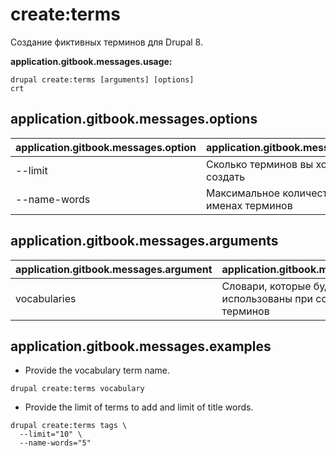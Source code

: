 # create:terms
Создание фиктивных терминов для Drupal 8.

**application.gitbook.messages.usage:**
```
drupal create:terms [arguments] [options]
crt
```

## application.gitbook.messages.options
application.gitbook.messages.option | application.gitbook.messages.details
-------|-------------
--limit | Сколько терминов вы хотите создать
--name-words | Максимальное количество слов в именах терминов

## application.gitbook.messages.arguments
application.gitbook.messages.argument | application.gitbook.messages.details
---------|-------------
vocabularies | Словари, которые будут использованы при создании терминов

## application.gitbook.messages.examples
* Provide the vocabulary term name.
```
drupal create:terms vocabulary
```
* Provide the limit of terms to add and limit of title words.
```
drupal create:terms tags \
  --limit="10" \
  --name-words="5"
```
